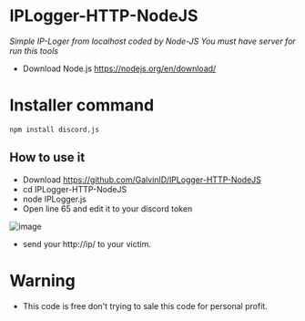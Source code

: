 # IPLogger-HTTP-NodeJS
*Simple IP-Loger from localhost coded by Node-JS*
*You must have server for run this tools*
* Download  Node.js https://nodejs.org/en/download/

# Installer command
`npm install discord.js`

## How to use it 
* Download https://github.com/GalvinID/IPLogger-HTTP-NodeJS
* cd IPLogger-HTTP-NodeJS
* node IPLogger.js
* Open line 65 and edit it to your discord token

![image](https://cdn.discordapp.com/attachments/751084293190582363/757231272618885161/unknown.png)

* send your http://ip/ to your victim.

# Warning
* This code is free don't trying to sale this code for personal profit.
